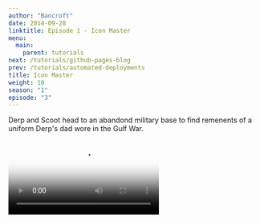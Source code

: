 ```yaml
---
author: "Bancroft"
date: 2014-09-28
linktitle: Episode 1 - Icon Master
menu:
  main:
    parent: tutorials
next: /tutorials/github-pages-blog
prev: /tutorials/automated-deployments
title: Icon Master
weight: 10
season: "1"
episode: "3"
---
```


Derp and Scoot head to an abandond military base to find remenents of a uniform Derp's dad wore in the Gulf War. 


<video src="https://s3.us-east-2.amazonaws.com/bancroftshow/season-1/episode-1/crypto-visionary.mp4" controls poster="https://s3.us-east-2.amazonaws.com/bancroftshow/season-1/episode-1/poster.jpg">
<a href="https://s3.us-east-2.amazonaws.com/bancroftshow/season-1/episode-1/crypto-visionary.mp4">Download Episode</a>
</video>
